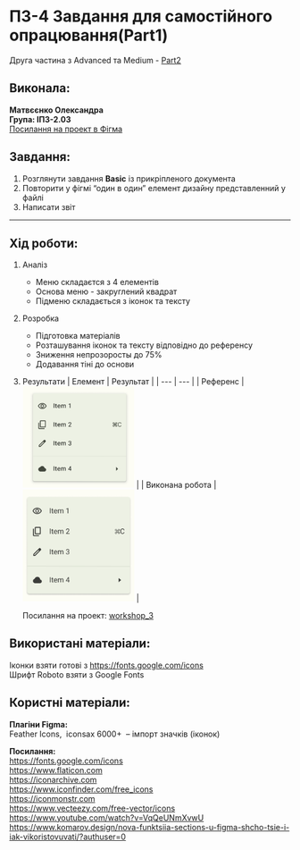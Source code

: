 # ПЗ-4 Завдання для самостійного опрацювання(Part1)
Друга частина з Advanced та Medium - [Part2](https://github.com/Allaandra/Matvieienko_Design/tree/main/workshop_6)
## Виконала:  
**Матвєєнко Олександра**  
**Група: ІПЗ-2.03**  
[Посилання на проект в Фігма](https://www.figma.com/design/uglQDUN8zKtJ7TiDlrtC8v/workshop_3?node-id=0-1&t=K7S9Cjk4c7rL46m7-1)

## Завдання:
1. Розглянути завдання **Basic** із прикріпленого документа
2. Повторити у фігмі “один в один” елемент дизайну представленний у файлі
3. Написати звіт

---

## Хід роботи:
1. Аналіз
    - Меню складаєтся з 4 елементів
    - Основа меню - закруглений квадрат
    - Підменю складається з іконок та тексту
2. Розробка
    - Підготовка матеріалів
    - Розташування іконок та тексту відповідно до референсу
    - Зниження непрозоросты до 75%
    - Додавання тіні до основи
3. Результати
    | Елемент | Результат |
    | --- | --- |
    | Референс | <img src="images/ref.png" width="200px" /> |
    | Виконана робота | <img src="images/Frame.png" width="200px" /> |

    Посилання на проект: [workshop_3](https://www.figma.com/design/uglQDUN8zKtJ7TiDlrtC8v/workshop_3?node-id=0-1&t=K7S9Cjk4c7rL46m7-1)

## Використані матеріали:  
Іконки взяти готові з https://fonts.google.com/icons  
Шрифт Roboto взяти з Google Fonts

## Користні матеріали:
**Плагіни Figma:**   
Feather Icons,  iconsax 6000+  – імпорт значків (іконок)  

**Посилання:**  
https://fonts.google.com/icons  
https://www.flaticon.com  
https://iconarchive.com  
https://www.iconfinder.com/free_icons  
https://iconmonstr.com  
https://www.vecteezy.com/free-vector/icons  
https://www.youtube.com/watch?v=VqQeUNmXvwU  
https://www.komarov.design/nova-funktsiia-sections-u-figma-shcho-tsie-i-iak-vikoristovuvati/?authuser=0
